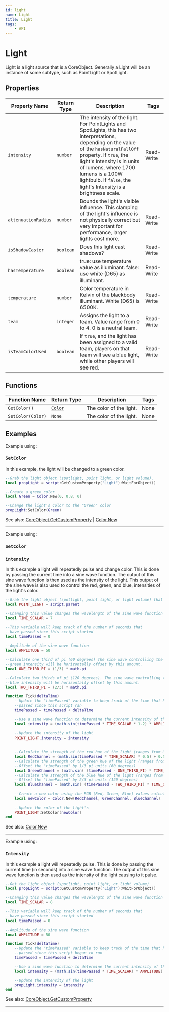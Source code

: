 ```yaml
---
id: light
name: Light
title: Light
tags:
    - API
---
```


# Light

Light is a light source that is a CoreObject. Generally a Light will be an instance of some subtype, such as PointLight or SpotLight.

## Properties

| Property Name | Return Type | Description | Tags |
| -------- | ----------- | ----------- | ---- |
| `intensity` | `number` | The intensity of the light. For PointLights and SpotLights, this has two interpretations, depending on the value of the `hasNaturalFallOff` property. If `true`, the light's Intensity is in units of lumens, where 1700 lumens is a 100W lightbulb. If `false`, the light's Intensity is a brightness scale. | Read-Write |
| `attenuationRadius` | `number` | Bounds the light's visible influence. This clamping of the light's influence is not physically correct but very important for performance, larger lights cost more. | Read-Write |
| `isShadowCaster` | `boolean` | Does this light cast shadows? | Read-Write |
| `hasTemperature` | `boolean` | true: use temperature value as illuminant. false: use white (D65) as illuminant. | Read-Write |
| `temperature` | `number` | Color temperature in Kelvin of the blackbody illuminant. White (D65) is 6500K. | Read-Write |
| `team` | `integer` | Assigns the light to a team. Value range from 0 to 4. 0 is a neutral team. | Read-Write |
| `isTeamColorUsed` | `boolean` | If `true`, and the light has been assigned to a valid team, players on that team will see a blue light, while other players will see red. | Read-Write |

## Functions

| Function Name | Return Type | Description | Tags |
| -------- | ----------- | ----------- | ---- |
| `GetColor()` | [`Color`](color.md) | The color of the light. | None |
| `SetColor(Color)` | `None` | The color of the light. | None |

## Examples

Example using:

### `SetColor`

In this example, the light will be changed to a green color.

```lua
--Grab the light object (spotlight, point light, or light volume).
local propLight = script:GetCustomProperty("Light"):WaitForObject()

--Create a green color
local Green = Color.New(0, 0.8, 0)

--Change the light's color to the "Green" color
propLight:SetColor(Green)
```

See also: [CoreObject.GetCustomProperty](coreobject.md) | [Color.New](color.md)

---

Example using:

### `SetColor`

### `intensity`

In this example a light will repeatedly pulse and change color. This is done by passing the current time into a sine wave function. The output of this sine wave function is then used as the intensity of the light. This output of the sine wave is also used to control the red, green, and blue, intensities of the light's color.

```lua
--Grab the light object (spotlight, point light, or light volume) that is a parent of this script
local POINT_LIGHT = script.parent

--Changing this value changes the wavelength of the sine wave function
local TIME_SCALAR = 7

--This variable will keep track of the number of seconds that
--have passed since this script started
local timePassed = 0

--Amplitude of the sine wave function
local AMPLITUDE = 50

--Calculate one third of pi (60 degrees) The sine wave controlling the 
--green intensity will be horizontally offset by this amount.
local ONE_THIRD_PI = (1/3) * math.pi

--Calculate two thirds of pi (120 degrees). The sine wave controlling the 
--blue intensity will be horizontally offset by this amount.
local TWO_THIRD_PI = (2/3) * math.pi

function Tick(deltaTime)
    --Update the "timePassed" variable to keep track of the time that has
    --passed since this script ran
    timePassed = timePassed + deltaTime

    --Use a sine wave function to determine the current intensity of the light 
    local intensity = (math.sin(timePassed * TIME_SCALAR * 1.2) * AMPLITUDE) + AMPLITUDE

    --Update the intensity of the light
    POINT_LIGHT.intensity = intensity
    
    
    --Calculate the strength of the red hue of the light (ranges from 0 - 1)
    local RedChannel = (math.sin(timePassed * TIME_SCALAR) * 0.5) + 0.5 
    --Calculate the strength of the green hue of the light (ranges from 0 - 1)
    --Offset the "timePassed" by 1/3 pi units (60 degrees)
    local GreenChannel = (math.sin( (timePassed - ONE_THIRD_PI) * TIME_SCALAR * 0.3) * 0.5) + 0.5 
    --Calculate the strength of the blue hue of the light (ranges from 0 - 1)
    --Offset the "timePassed" by 2/3 pi units (120 degrees)
    local BlueChannel = (math.sin( (timePassed - TWO_THIRD_PI) * TIME_SCALAR) * 0.5) + 0.5 
    
    --Create a new color using the RGB (Red, Green, Blue) values calculated above
    local newColor = Color.New(RedChannel, GreenChannel, BlueChannel)
    
    --Update the color of the light's
    POINT_LIGHT:SetColor(newColor)
end
```

See also: [Color.New](color.md)

---

Example using:

### `Intensity`

In this example a light will repeatedly pulse. This is done by passing the current time (in seconds) into a sine wave function. The output of this sine wave function is then used as the intensity of the light causing to it pulse.

```lua
--Get the light object (spotlight, point light, or light volume)
local propLight = script:GetCustomProperty("Light"):WaitForObject()

--Changing this value changes the wavelength of the sine wave function
local TIME_SCALAR = 8

--This variable will keep track of the number of seconds that
--have passed since this script started
local timePassed = 0

--Amplitude of the sine wave function
local AMPLITUDE = 50

function Tick(deltaTime)
    --Update the "timePassed" variable to keep track of the time that has
    --passed since this script began to run
    timePassed = timePassed + deltaTime

    --Use a sine wave function to determine the current intensity of the light 
    local intensity = (math.sin(timePassed * TIME_SCALAR) * AMPLITUDE)

    --Update the intensity of the light
    propLight.intensity = intensity
end
```

See also: [CoreObject.GetCustomProperty](coreobject.md)

---
